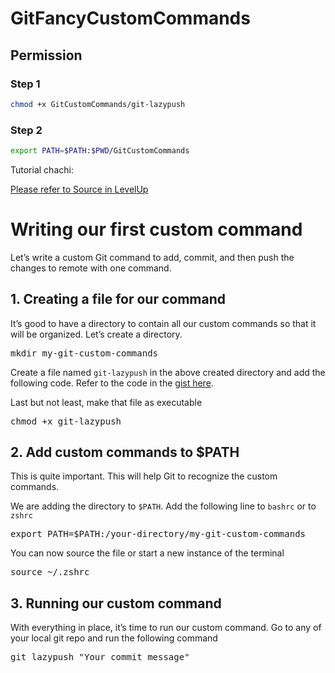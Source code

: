 # GitFancyCustomCommands

## Permission
### Step 1
``` bash
chmod +x GitCustomCommands/git-lazypush
```
### Step 2
``` bash
export PATH=$PATH:$PWD/GitCustomCommands
```

Tutorial chachi:

[Please refer to Source in LevelUp](https://levelup.gitconnected.com/automate-repetitive-tasks-with-custom-git-commands-76a4b71d262f)

<div class="ab ac ae af ag dm ai aj"><h1 id="ce7b" class="in io dp cf ip iq ir is it iu iv iw ix iy iz ja jb jc jd je jf eh" data-selectable-paragraph="">Writing our first custom command</h1><p id="544e" class="hd he dp hf b hg jg hi hj hk jh hm hn ho ji hq hr hs jj hu hv hw jk hy hz ia dh eh" data-selectable-paragraph="">Let’s write a custom Git command to add, commit, and then push the changes to remote with one command.</p><h2 id="6a06" class="jl io dp cf ip jm jn hi jo jp hm jq jr hq js jt hu ju jv hy jw eh" data-selectable-paragraph="">1. Creating a file for our command</h2><p id="257c" class="hd he dp hf b hg jg hi hj hk jh hm hn ho ji hq hr hs jj hu hv hw jk hy hz ia dh eh" data-selectable-paragraph="">It’s good to have a directory to contain all our custom commands so that it will be organized. Let’s create a directory.</p><pre class="gk gl gm gn go jx jy bu"><span id="7d3e" class="eh jl io dp ih b er jz ka s kb" data-selectable-paragraph="">mkdir my-git-custom-commands</span></pre><p id="6f90" class="hd he dp hf b hg hh hi hj hk hl hm hn ho hp hq hr hs ht hu hv hw hx hy hz ia dh eh" data-selectable-paragraph="">Create a file named <code class="gx ie if ig ih b">git-lazypush</code> in the above created directory and add the following code. Refer to the code in the <a href="https://gist.github.com/srebalaji/4b23fb62f6ce26c17b73ca07ae7cfc67#file-git-lazypush" class="cm ft kc kd ke kf" rel="noopener">gist here</a>.</p><p id="aaf3" class="hd he dp hf b hg hh hi hj hk hl hm hn ho hp hq hr hs ht hu hv hw hx hy hz ia dh eh" data-selectable-paragraph="">Last but not least, make that file as executable</p><pre class="gk gl gm gn go jx jy bu"><span id="5e3a" class="eh jl io dp ih b er jz ka s kb" data-selectable-paragraph="">chmod +x git-lazypush</span></pre><h2 id="7d48" class="jl io dp cf ip jm jn hi jo jp hm jq jr hq js jt hu ju jv hy jw eh" data-selectable-paragraph="">2. Add custom commands to $PATH</h2><p id="b3ac" class="hd he dp hf b hg jg hi hj hk jh hm hn ho ji hq hr hs jj hu hv hw jk hy hz ia dh eh" data-selectable-paragraph="">This is quite important. This will help Git to recognize the custom commands.</p><p id="07aa" class="hd he dp hf b hg hh hi hj hk hl hm hn ho hp hq hr hs ht hu hv hw hx hy hz ia dh eh" data-selectable-paragraph="">We are adding the directory to <code class="gx ie if ig ih b">$PATH</code>. Add the following line to <code class="gx ie if ig ih b">bashrc</code> or to <code class="gx ie if ig ih b">zshrc</code></p><pre class="gk gl gm gn go jx jy bu"><span id="47be" class="eh jl io dp ih b er jz ka s kb" data-selectable-paragraph="">export PATH=$PATH:/your-directory/my-git-custom-commands</span></pre><p id="4250" class="hd he dp hf b hg hh hi hj hk hl hm hn ho hp hq hr hs ht hu hv hw hx hy hz ia dh eh" data-selectable-paragraph="">You can now source the file or start a new instance of the terminal</p><pre class="gk gl gm gn go jx jy bu"><span id="7d81" class="eh jl io dp ih b er jz ka s kb" data-selectable-paragraph="">source ~/.zshrc</span></pre><h2 id="196d" class="jl io dp cf ip jm jn hi jo jp hm jq jr hq js jt hu ju jv hy jw eh" data-selectable-paragraph="">3. Running our custom command</h2><p id="32d6" class="hd he dp hf b hg jg hi hj hk jh hm hn ho ji hq hr hs jj hu hv hw jk hy hz ia dh eh" data-selectable-paragraph="">With everything in place, it’s time to run our custom command. Go to any of your local git repo and run the following command</p><pre class="gk gl gm gn go jx jy bu"><span id="de86" class="eh jl io dp ih b er jz ka s kb" data-selectable-paragraph="">git lazypush "Your commit message"</span></pre></div>
